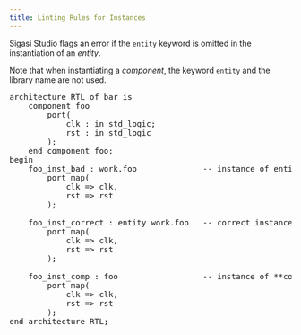 ```yaml
---
title: Linting Rules for Instances
---
```


Sigasi Studio flags an error if the `entity` keyword is omitted in the instantiation of an *entity*.

Note that when instantiating a *component*, the keyword `entity` and the library name are not used.

<pre>architecture RTL of bar is
    component foo
        port(
            clk : in std_logic;
            rst : in std_logic
        );
    end component foo;
begin
    <span class="error">foo_inst_bad : work.foo</span>              -- instance of entity foo requires keyword "entity"
        port map(
            clk => clk,
            rst => rst
        );

    foo_inst_correct : <span class="goodcode">entity</span> work.foo   -- correct instance of entity foo
        port map(
            clk => clk,
            rst => rst
        );

    <span class="goodcode">foo_inst_comp : foo</span>                  -- instance of **component** foo
        port map(
            clk => clk,
            rst => rst
        );
end architecture RTL;
</pre> 

<!-- Not configurable in preferences, only in file -->

